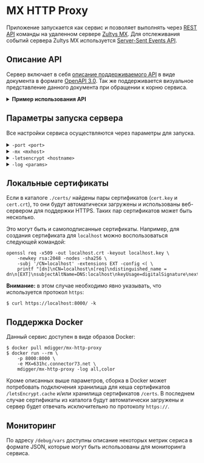# MX HTTP Proxy
Приложение запускается как сервис и позволяет выполнять через [REST API](https://en.wikipedia.org/wiki/Representational_state_transfer) команды на удаленном сервере [Zultys MX](https://www.zultys.com/zultys-cloud-services/). Для отслеживания событий сервера Zultys MX используется [Server-Sent Events API](https://developer.mozilla.org/en-US/docs/Web/API/Server-sent_events/Using_server-sent_events).

## Описание API
Сервер включает в себя [описание поддерживаемого API](docs/openapi.yaml) в виде документа в формате [OpenAPI 3.0](https://github.com/OAI/OpenAPI-Specification). Так же поддерживается визуальное представление данного документа при обращении к корню сервиса.

<details>
<summary><strong>Пример использования API</strong></summary>

```http
POST /login HTTP/1.1
Host: localhost:8000
Content-Type: application/json; charset=utf-8
Content-Length: 144

{
    "login":"login",
    "password":"password",
    "type":"User",
    "platform":"iPhone",
    "version":"7.0",
    "loginCapab":"Audio",
    "mediaCapab":"Voicemail|CallRec"
}
```
```http
HTTP/1.1 200 OK
Server: MX-HTTP-Proxy/0.1.3 (2ce6c32)
X-API-Version: 1.0.2
Access-Control-Allow-Origin: *
Content-Type: application/json; charset=utf-8
Content-Length: 180

{
    "token": "81snQUFPMDs7GEye",
    "user": "43892780322813134",
    "device": "273",
    "softPhonePwd": "nfsi8ohraw2ReJtjCuE7f3KyTWc2doUi",
    "api": 11,
    "mx": "631HC"
}
```
</details>

## Параметры запуска сервера
Все настройки сервиса осуществляются через параметры для запуска.

<details>
<summary><code>-port &lt;port></code></summary>

Задает имя хоста (опционально) и порт, на котором будет отвечать HTTP-сервер.

Так же может быть задано через переменную окружения `PORT`.
</details>
<details>
<summary><code>-mx &lt;mxhost></code></summary>

Задает адрес сервера Zultys MX. Если порт не указан, то по умолчанию используется порт `7778`.

Так же может быть задано через переменную окружения `MX`:

    $ export MX=mxhost.connector73.net

**Внимание:** незащищенное соединение с сервером Zultys MX не поддерживается!
</details>
<details>
<summary><code>-letsencrypt &lt;hostname></code></summary>

Задает имя хоста для поддержки HTTPS. Сертификат будет автоматически получени и при необходимости обновлен с помощью сервиса [Let's Encrypt](https://letsencrypt.org). Можно указать сразу несколько имен хостов, разделив их запятыми.

**Внимание:** в данном случае задание порта для HTTP-сервера будет проигнорировано, т.к. для поддержки нормальной работы получения и обновления сертификата необходимо, чтобы сервер был настроен на 80 и 443 порты.

 Так же может быть задано через переменную окружения `LETSENCRYPT_HOST`.
</details>
<details>
<summary><code>-log &lt;params></code></summary>
Задает настройки для вывода лога работы сервиса.

Для вывода лога используется `stderr`. Если необходимо переопределить вывод лога в файл, то можно воспользоваться следующим методом:

    $ ./mx-http-proxy 2>mx-http-proxy.log

Вы можете задать уровень сообщений для вывода в лог:

- `all` - выводить все записи лога
- `trace` - выводить все записи лога, начиная от команд и событий от сервера MX
- `debug` - выводить все записи лога, начиная с отладочных выводов, но исключая вывод команд и событий сервера MX
- `info` - выводить все записи лога, начиная от информационных, но исключая отладочные данные
- `warn` - не выводить информационных сообщений лога, а только об ошибках и предупреждениях
- `error` - выводить только сообщения об ошибках
- `none` - вообще отключить вывод лога

Так же можно задать формат вывода лога:

- `json` - использовать формат JSON для вывода лога
- `console` - использовать консольный формат для вывода лога
- `color` - использовать консольный формат с цветовым выделением для вывода лога
- `develop` - аналогичен формату `color`, но значения атрибутов лога выводит с новой строки

По умолчанию используется консольный формат и выводятся все информационные сообщения, предупреждения, а так же сообщения об ошибках. Отладочные сообщения и команды с событиями сервера MX в лог не выводятся, если это явно не задано.

Можно задать сразу несколько значений параметра лога, указав их через запятую или двоеточие:

    ./mx-http-proxy -log dev,all

Настройки лога по умолчанию можно изменить для всех приложений, задав их в виде переменной окружения `LOG`:

    $ export LOG=COLOR

Или только для однократного запуска приложения:

    $ LOG=DEV ./mx-http-proxy -mx localhost

Вывод лога в формате [JSON](https://www.json.org) позволяет легче разбирать его программным образом:

    $ ./mx-http-proxy -log json,all
    {"ts":1533494002,"lvl":0,"msg":"service","name":"MX-HTTP-Proxy","version":"dev"}
    {"ts":1533494002,"lvl":0,"log":"http","msg":"server","listen":"localhost:8000","tls":false,"url":"http://localhost:8000/"}

Сообщения, относящиеся к командам сервера MX используют тип лога - `mx`, а для информации об обработке HTTP-запросов используется - `http`. Все остальные выводы обычно не используют префикс:

    21:52:50.512539 INFO  service name=MX-HTTP-Proxy version=dev date=2018-08-05 build=063525b
    21:52:50.512949 INFO  [http]: server listen=localhost:8000 tls=false url=http://localhost:8000/
    21:53:00.036338 TRACE [mx]: dmtest3: <- 0001 <loginRequest type="User" platform="iPhone" version="7.0" loginCapab="Audio" mediaCapab="Voicemail|CallRec"><userName>dmtest3</userName><pwd>nnke/C/yi/f...U5OVTqg5joXHc=&#xA;</pwd></loginRequest>
    21:53:00.070054 TRACE [mx]: dmtest3: -> 0001 <loginResponce Code="0" sn="631HC" apiversion="11" ext="273" userId="43892780322813134" softPhonePwd="yTEuJ15RheF2...BogZXzp27fAqc334X"  proto="TLS" mxport="5061" clientport="1234" >Login OK</loginResponce>
    21:53:00.070779 DEBUG store connection login=dmtest3 token=m_r3PY2i1jkxNo6W
    21:53:00.071176 INFO  [http]: POST /login code=200 user=dmtest3 size=180 duration=144.83142ms gzip=false
    21:53:01.821825 TRACE [mx]: dmtest3: <presence from="0" status="Available" mxStatus=""></presence>
    21:53:01.822540 DEBUG sse user=dmtest3 event=presence data={"presence":"Available"}
</details>

## Локальные сертификаты

Если в каталоге `./certs/` найдены пары сертификатов (`cert.key` и `cert.crt`), то они будут автоматически загружены и использованы веб-сервером для поддержки HTTPS. Таких пар сертификатов может быть несколько.

Это могут быть и самоподписанные сертификаты. Например, для создания сертификата для `localhost` можно воспользоваться следующей командой:

    openssl req -x509 -out localhost.crt -keyout localhost.key \
	    -newkey rsa:2048 -nodes -sha256 \
	    -subj '/CN=localhost' -extensions EXT -config <( \
	    printf "[dn]\nCN=localhost\n[req]\ndistinguished_name = dn\n[EXT]\nsubjectAltName=DNS:localhost\nkeyUsage=digitalSignature\nextendedKeyUsage=serverAuth")

**Внимание:** в этом случае необходимо явно указывать, что используется протокол `https`:

    $ curl https://localhost:8000/ -k

## Поддержка Docker

Данный сервис доступен в виде образов Docker:

    $ docker pull mdigger/mx-http-proxy
    $ docker run --rm \
        -p 8000:8000 \
        -e MX=631hc.connector73.net \
        mdigger/mx-http-proxy -log all,color

Кроме описанных выше параметров, сборка в Docker может потребовать подключения хранилища для кеша сертификатов `/letsEncrypt.cache` и/или хранилища сертификатов `/certs`. В последнем случае сертификаты из каталога будут автоматически загружены и сервер будет отвечать исключительно по протоколу `https://`.

## Мониторинг

По адресу `/debug/vars` доступны описание некоторых метрик сериса в формате JSON, которые могут быть использованы для мониторинга сервиса.

